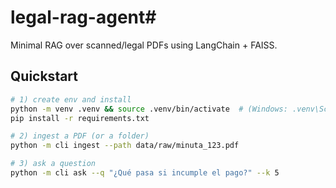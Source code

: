 # legal-rag-agent#

Minimal RAG over scanned/legal PDFs using LangChain + FAISS.

## Quickstart
```bash
# 1) create env and install
python -m venv .venv && source .venv/bin/activate  # (Windows: .venv\Scripts\activate)
pip install -r requirements.txt

# 2) ingest a PDF (or a folder)
python -m cli ingest --path data/raw/minuta_123.pdf

# 3) ask a question
python -m cli ask --q "¿Qué pasa si incumple el pago?" --k 5